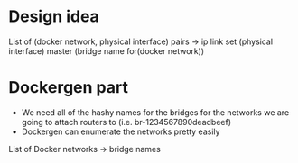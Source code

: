 # Design idea

List of (docker network, physical interface) pairs -> ip link set (physical interface) master (bridge name for(docker network))

# Dockergen part

- We need all of the hashy names for the bridges for the networks we are going to attach routers to (i.e. br-1234567890deadbeef)
- Dockergen can enumerate the networks pretty easily

List of Docker networks -> bridge names 
